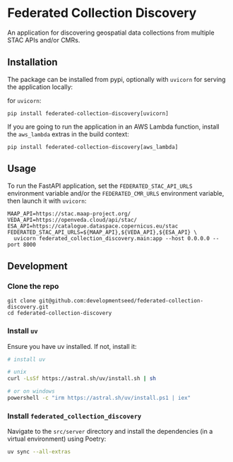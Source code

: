 # Federated Collection Discovery

An application for discovering geospatial data collections from multiple
STAC APIs and/or CMRs.

## Installation

The package can be installed from pypi, optionally with `uvicorn` for
serving the application locally:

for `uvicorn`:

```shell
pip install federated-collection-discovery[uvicorn]
```

If you are going to run the application in an AWS Lambda function,
install the `aws_lambda` extras in the build context:

```shell
pip install federated-collection-discovery[aws_lambda]
```

## Usage

To run the FastAPI application, set the `FEDERATED_STAC_API_URLS` environment variable
and/or the `FEDERATED_CMR_URLS` environment variable, then launch it with `uvicorn`:

```shell
MAAP_API=https://stac.maap-project.org/
VEDA_API=https://openveda.cloud/api/stac/
ESA_API=https://catalogue.dataspace.copernicus.eu/stac
FEDERATED_STAC_API_URLS=${MAAP_API},${VEDA_API},${ESA_API} \
  uvicorn federated_collection_discovery.main:app --host 0.0.0.0 --port 8000
```

## Development

### Clone the repo

```shell
git clone git@github.com:developmentseed/federated-collection-discovery.git
cd federated-collection-discovery
```

### Install `uv`

Ensure you have uv installed. If not, install it:

```bash
# install uv

# unix
curl -LsSf https://astral.sh/uv/install.sh | sh

# or on windows
powershell -c "irm https://astral.sh/uv/install.ps1 | iex"
```

### Install `federated_collection_discovery`

Navigate to the `src/server` directory and install the dependencies (in a virtual
environment) using Poetry:

```bash
uv sync --all-extras
```

